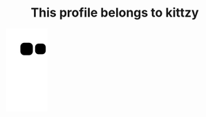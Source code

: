 <h1 align="center">This profile belongs to kittzy</h1>

![snake gif](https://github.com/RG1ee/RG1ee/blob/output/github-contribution-grid-snake.svg)

